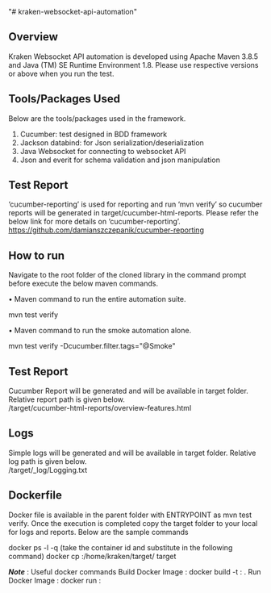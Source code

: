 "# kraken-websocket-api-automation" 

Overview
--------
Kraken Websocket API automation is developed using Apache Maven 3.8.5 and Java (TM) SE Runtime Environment 1.8. Please use respective versions or above when you run the test.

Tools/Packages Used
-------------------
Below are the tools/packages used in the framework.

1.	Cucumber: test designed in BDD framework
2.	Jackson databind: for Json serialization/deserialization
3.	Java Websocket for connecting to websocket API
4.	Json and everit for schema validation and json manipulation

Test Report
-----------
‘cucumber-reporting’ is used for reporting and run ‘mvn verify’ so cucumber reports will be generated in target/cucumber-html-reports. Please refer the below link for more details on ‘cucumber-reporting’.
https://github.com/damianszczepanik/cucumber-reporting

How to run
----------
Navigate to the root folder of the cloned library in the command prompt before execute the below maven commands.

•	Maven command to run the entire automation suite.

mvn test verify

•	Maven command to run the smoke automation alone.

mvn test verify -Dcucumber.filter.tags="@Smoke"

Test Report
-----------
Cucumber Report will be generated and will be available in target folder. Relative report path is given below.  
/target/cucumber-html-reports/overview-features.html

Logs
-----------
Simple logs will be generated and will be available in target folder. Relative log path is given below.  
/target/_log/Logging.txt

Dockerfile
-----------
Docker file is available in the parent folder with ENTRYPOINT as mvn test verify. Once the execution is completed copy the target folder to your local for logs and reports. Below are the sample commands

docker ps -l -q (take the container id and substitute in the following command)
docker cp <container id>:/home/kraken/target/ target

_**Note**_ : Useful docker commands
Build Docker Image : docker build -t <name>:<version> .
Run Docker Image : docker run <name>:<version>
  
